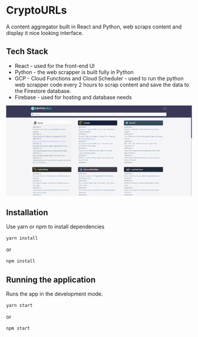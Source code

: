 # CryptoURLs

A content aggregator built in React and Python, web scraps content and display it nice looking interface.
## Tech Stack

- React - used for the front-end UI
- Python - the web scrapper is built fully in Python
- GCP - Cloud Functions and Cloud Scheduler - used to run the python web scrapper code every 2 hours to scrap content and save the data to the Firestore database.
- Firebase - used for hosting and database needs

![CryptoURLs Logo](./images/cryptourls-page.png)

## Installation

Use yarn or npm to install dependencies

```bash
yarn install
```
or
```bash
npm install
```

## Running the application

Runs the app in the development mode.

```bash
yarn start
```
or
```bash
npm start
```
